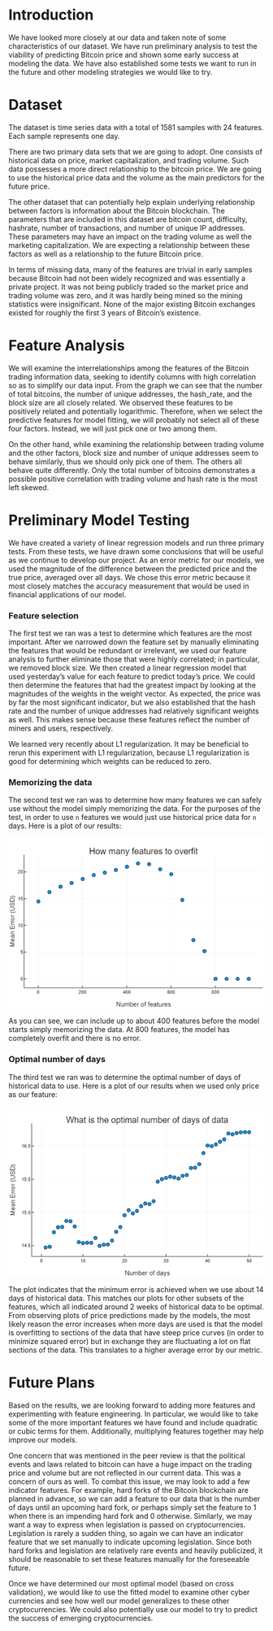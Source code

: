 # Introduction

We have looked more closely at our data and taken note of some characteristics of our dataset. We have run preliminary analysis to test the viability of predicting Bitcoin price and shown some early success at modeling the data. We have also established some tests we want to run in the future and other modeling strategies we would like to try.

# Dataset

The dataset is time series data with a total of 1581 samples with 24 features. Each sample represents one day.

There are two primary data sets that we are going to adopt. One consists of historical data on price, market capitalization, and trading volume. Such data possesses a more direct relationship to the bitcoin price. We are going to use the historical price data and the volume as the main predictors for the future price.

The other dataset that can potentially help explain underlying relationship between factors is information about the Bitcoin blockchain. The parameters that are included in this dataset are bitcoin count, difficulty, hashrate, number of transactions, and number of unique IP addresses. These parameters may have an impact on the trading volume as well the marketing capitalization. We are expecting a relationship between these factors as well as a relationship to the future Bitcoin price.

In terms of missing data, many of the features are trivial in early samples because Bitcoin had not been widely recognized and was essentially a private project. It was not being publicly traded so the market price and trading volume was zero, and it was hardly being mined so the mining statistics were insignificant. None of the major existing Bitcoin exchanges existed for roughly the first 3 years of Bitcoin’s existence.

# Feature Analysis

We will examine the interrelationships among the features of the Bitcoin trading information data, seeking to identify columns with high correlation so as to simplify our data input. From the graph we can see that the number of total bitcoins, the number of unique addresses, the hash_rate, and the block size are all closely related. We observed these features to be positively related and potentially logarithmic. Therefore, when we select the predictive features for model fitting, we will probably not select all of these four factors. Instead, we will just pick one or two among them.

On the other hand, while examining the relationship between trading volume and the other factors, block size and number of unique addresses seem to behave similarly, thus we should only pick one of them. The others all behave quite differently. Only the total number of bitcoins demonstrates a possible positive correlation with trading volume and hash rate is the most left skewed.

# Preliminary Model Testing

We have created a variety of linear regression models and run three primary tests. From these tests, we have drawn some conclusions that will be useful as we continue to develop our project. As an error metric for our models, we used the magnitude of the difference between the predicted price and the true price, averaged over all days. We chose this error metric because it most closely matches the accuracy measurement that would be used in financial applications of our model.

### Feature selection
The first test we ran was a test to determine which features are the most important. After we narrowed down the feature set by manually eliminating the features that would be redundant or irrelevant, we used our feature analysis to further eliminate those that were highly correlated; in particular, we removed block size. We then created a linear regression model that used yesterday’s value for each feature to predict today’s price. We could then determine the features that had the greatest impact by looking at the magnitudes of the weights in the weight vector. As expected, the price was by far the most significant indicator, but we also established that the hash rate and the number of unique addresses had relatively significant weights as well. This makes sense because these features reflect the number of miners and users, respectively.

We learned very recently about L1 regularization. It may be beneficial to rerun this experiment with L1 regularization, because L1 regularization is good for determining which weights can be reduced to zero.

### Memorizing the data
The second test we ran was to determine how many features we can safely use without the model simply memorizing the data. For the purposes of the test, in order to use `n` features we would just use historical price data for `n` days. Here is a plot of our results:

![plot](plots/how_many_features_to_overfit.png)

As you can see, we can include up to about 400 features before the model starts simply memorizing the data. At 800 features, the model has completely overfit and there is no error.

### Optimal number of days
The third test we ran was to determine the optimal number of days of historical data to use. Here is a plot of our results when we used only price as our feature:

![plot](plots/optimal_number_of_days.png)

The plot indicates that the minimum error is achieved when we use about 14 days of historical data. This matches our plots for other subsets of the features, which all indicated around 2 weeks of historical data to be optimal. From observing plots of price predictions made by the models, the most likely reason the error increases when more days are used is that the model is overfitting to sections of the data that have steep price curves (in order to minimize squared error) but in exchange they are fluctuating a lot on flat sections of the data. This translates to a higher average error by our metric.

# Future Plans

Based on the results, we are looking forward to adding more features and experimenting with feature engineering. In particular, we would like to take some of the more important features we have found and include quadratic or cubic terms for them. Additionally, multiplying features together may help improve our models.

One concern that was mentioned in the peer review is that the political events and laws related to bitcoin can have a huge impact on the trading price and volume but are not reflected in our current data. This was a concern of ours as well. To combat this issue, we may look to add a few indicator features. For example, hard forks of the Bitcoin blockchain are planned in advance, so we can add a feature to our data that is the number of days until an upcoming hard fork, or perhaps simply set the feature to 1 when there is an impending hard fork and 0 otherwise. Similarly, we may want a way to express when legislation is passed on cryptocurrencies. Legislation is rarely a sudden thing, so again we can have an indicator feature that we set manually to indicate upcoming legislation. Since both hard forks and legislation are relatively rare events and heavily publicized, it should be reasonable to set these features manually for the foreseeable future.

Once we have determined our most optimal model (based on cross validation), we would like to use the fitted model to examine other cyber currencies and see how well our model generalizes to these other cryptocurrencies. We could also potentially use our model to try to predict the success of emerging cryptocurrencies.
